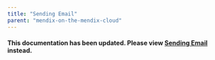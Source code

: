 ```yaml
---
title: "Sending Email"
parent: "mendix-on-the-mendix-cloud"
---
```

#### This documentation has been updated. Please view [Sending Email](/deployment/mendixcloud/sending-email) instead.
